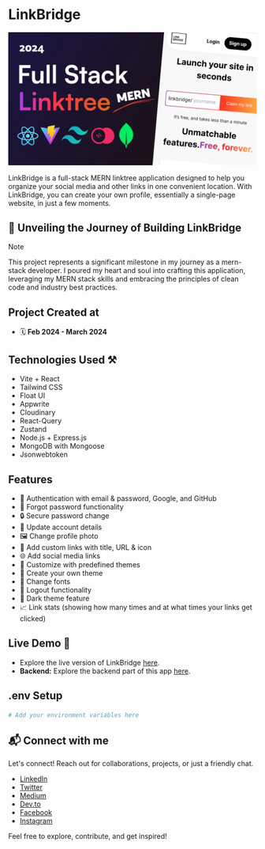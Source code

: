 # LinkBridge

![LinkBridge](/public/thumbnail.jpg)

LinkBridge is a full-stack MERN linktree application designed to help you organize your social media and other links in one convenient location. With LinkBridge, you can create your own profile, essentially a single-page website, in just a few moments.

## 🔴 Unveiling the Journey of Building LinkBridge
> [!NOTE]
> This project represents a significant milestone in my journey as a mern-stack developer. I poured my heart and soul into crafting this application, leveraging my MERN stack skills and embracing the principles of clean code and industry best practices.

## Project Created at

- 🗓 **Feb 2024 - March 2024**

## Technologies Used ⚒️

- Vite + React
- Tailwind CSS
- Float UI
- Appwrite
- Cloudinary
- React-Query
- Zustand
- Node.js + Express.js
- MongoDB with Mongoose
- Jsonwebtoken

## Features

- 👥 Authentication with email & password, Google, and GitHub
- 🔑 Forgot password functionality
- 🔒 Secure password change
- 💼 Update account details
- 🖼 Change profile photo
- 🔗 Add custom links with title, URL & icon
- 🌐 Add social media links
- 🎨 Customize with predefined themes
- 🎨 Create your own theme
- 📝 Change fonts
- 🚪 Logout functionality
- 🌙 Dark theme feature
- 📈 Link stats (showing how many times and at what times your links get clicked)

## Live Demo 🎉

- Explore the live version of LinkBridge [here](https://linkbridge.vercel.app).
- **Backend:** Explore the backend part of this app [here](https://github.com/fazle-rabbi-dev/link-bridge-api).

## .env Setup

```sh
# Add your environment variables here
```

## 📬 Connect with me

Let's connect! Reach out for collaborations, projects, or just a friendly chat.

- [LinkedIn](https://linkedin.com/in/fazlerabbidev)
- [Twitter](https://twitter.com/fazle_rabbi_dev)
- [Medium](https://medium.com/@fazle-rabbi-dev)
- [Dev.to](https://dev.to/fazle-rabbi-dev)
- [Facebook](https://facebook.com/fazlerabbidev)
- [Instagram](https://instagram.com/fazle_rabbi_dev)

Feel free to explore, contribute, and get inspired!
